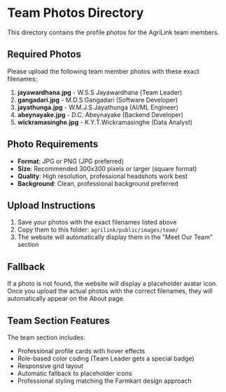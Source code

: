 # Team Photos Directory

This directory contains the profile photos for the AgriLink team members.

## Required Photos

Please upload the following team member photos with these exact filenames:

1. **jayawardhana.jpg** - W.S.S Jayawardhana (Team Leader)
2. **gangadari.jpg** - M.D.S Gangadari (Software Developer)  
3. **jayathunga.jpg** - W.M.J.S.Jayathunga (AI/ML Engineer)
4. **abeynayake.jpg** - D.C. Abeynayake (Backend Developer)
5. **wickramasinghe.jpg** - K.Y.T.Wickramasinghe (Data Analyst)

## Photo Requirements

- **Format**: JPG or PNG (JPG preferred)
- **Size**: Recommended 300x300 pixels or larger (square format)
- **Quality**: High resolution, professional headshots work best
- **Background**: Clean, professional background preferred

## Upload Instructions

1. Save your photos with the exact filenames listed above
2. Copy them to this folder: `agrilink/public/images/team/`
3. The website will automatically display them in the "Meet Our Team" section

## Fallback

If a photo is not found, the website will display a placeholder avatar icon. Once you upload the actual photos with the correct filenames, they will automatically appear on the About page.

## Team Section Features

The team section includes:
- Professional profile cards with hover effects
- Role-based color coding (Team Leader gets a special badge)
- Responsive grid layout
- Automatic fallback to placeholder icons
- Professional styling matching the Farmkart design approach
